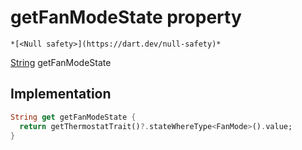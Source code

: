 


# getFanModeState property




    *[<Null safety>](https://dart.dev/null-safety)*




[String](https://api.flutter.dev/flutter/dart-core/String-class.html) getFanModeState
  







## Implementation

```dart
String get getFanModeState {
  return getThermostatTrait()?.stateWhereType<FanMode>().value;
}
```








